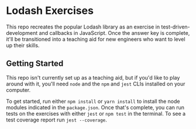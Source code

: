 # Lodash Exercises #

This repo recreates the popular Lodash library as an exercise in test-driven-development and callbacks in JavaScript. Once the answer key is complete, it'll be transitioned into a teaching aid for new engineers who want to level up their skills.

## Getting Started ##

This repo isn't currently set up as a teaching aid, but if you'd like to play around with it, you'll need `node` and the `npm` and `jest` CLIs installed on your computer.

To get started, run either `npm install` or `yarn install` to install the node modules indicated in the `package.json`. Once that's complete, you can run tests on the exercises with either `jest` or `npm test` in the terminal. To see a test coverage report run `jest --coverage`.
